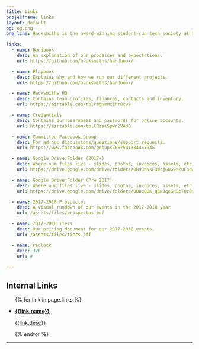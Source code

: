 ```yaml
---
title: Links
projectname: links
layout: default
og: og.png
one_line: Hacksmiths is the award-winning student-run tech society at Goldsmiths, University of London.

links:
  - name: Handbook
    desc: An explanation of our processes and expectations.
    url: https://github.com/hacksmiths/handbook/

  - name: Playbook
    desc: Explains why and how we run our different projects.
    url: https://github.com/hacksmiths/handbook/

  - name: Hacksmiths HQ
    desc: Contains team profiles, finances, contacts and inventory.
    url: https://airtable.com/tblPmgNmMxihrOc99

  - name: Credentials
    desc: Contains our usernames and passwords for online accounts.
    url: https://airtable.com/tblCRzslSpwr2VAdB

  - name: Committee Facebook Group
    desc: For ad-hoc discussions/questions/support requests.
    url: https://www.facebook.com/groups/657541384457046

  - name: Google Drive Folder (2017+)
    desc: Where our files live - slides, photos, invoices, assets, etc
    url: https://drive.google.com/drive/folders/0B9BnNXF3WcjGOG9MZUFobWxjVEk?usp=sharing

  - name: Google Drive Folder (Pre 2017)
    desc: Where our files live - slides, photos, invoices, assets, etc
    url: https://drive.google.com/drive/folders/0B0c88K_qBNJqeGNOcTQzOUFITmc?usp=sharing

  - name: 2017-2018 Prospectus
    desc: A visual rundown of our events in the 2017-2018 year
    url: /assets/files/prospectus.pdf

  - name: 2017-2018 Tiers
    desc: Our pricing document for our 2017-2018 events.
    url: /assets/files/tiers.pdf

  - name: Padlock
    desc: 326
    url: #

---
```


<section class="internal-links">
    <div class="container">
        <h2>Internal Links</h2>
        <ul>
          {% for link in page.links %}
            <li>
              <a href="{{link.url}}">
                <p><b>{{link.name}}</b></p>
                <p>{{link.desc}}</p>
              </a>
            </li>
          {% endfor %}
        </ul>
    </div>
</section>

<hr>
